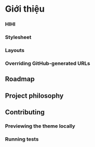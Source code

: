 
# Giới thiệu

### HIHI 



### Stylesheet


### Layouts



### Overriding GitHub-generated URLs


## Roadmap



## Project philosophy

## Contributing


### Previewing the theme locally


### Running tests


